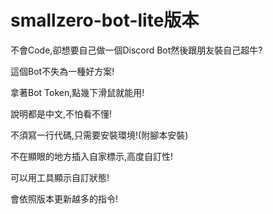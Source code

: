 # smallzero-bot-lite版本

不會Code,卻想要自己做一個Discord Bot然後跟朋友裝自己超牛?

這個Bot不失為一種好方案!

拿著Bot Token,點幾下滑鼠就能用!

說明都是中文,不怕看不懂!

不須寫一行代碼,只需要安裝環境!(附腳本安裝)

不在顯眼的地方插入自家標示,高度自訂性!

可以用工具顯示自訂狀態!

會依照版本更新越多的指令!
